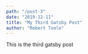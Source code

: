 ```yaml
---
path: "/post-3"
date: "2019-12-11"
title: "My Third Gatsby Post"
author: "Robert Toole"
---
```


This is the third gatsby post
